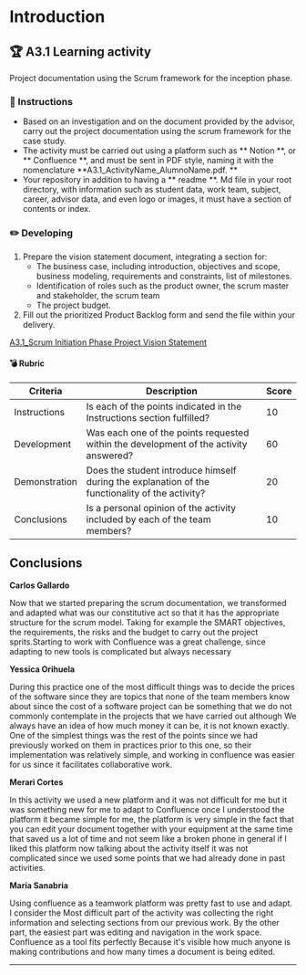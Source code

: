 # Introduction

## :trophy: A3.1 Learning activity

Project documentation using the Scrum framework for the inception phase.
### :blue_book: Instructions

- Based on an investigation and on the document provided by the advisor, carry out the project documentation using the scrum framework for the case study.
- The activity must be carried out using a platform such as ** Notion **, or ** Confluence **, and must be sent in PDF style, naming it with the nomenclature **A3.1_ActivityName_AlumnoName.pdf. **
- Your repository in addition to having a ** readme **. Md file in your root directory, with information such as student data, work team, subject, career, advisor data, and even logo or images, it must have a section of contents or index.

### :pencil2: Developing

1. Prepare the vision statement document, integrating a section for:
   + The business case, including introduction, objectives and scope, business modeling, requirements and constraints, list of milestones.
   + Identification of roles such as the product owner, the scrum master and stakeholder, the scrum team
   + The project budget.
2. Fill out the prioritized Product Backlog form and send the file within your delivery.

[A3.1_Scrum Initiation Phase Project Vision Statement](https://github.com/yessi-github/AnalisisAvanzado-2021/blob/main/PDFs/A3.1%20Scrum%20Initiation%20Phase%20Project%20Vision%20Statement.pdf)

#### :bomb: Rubric

| Criteria    | Description                                                                                | Score |
| ------------- | -------------------------------------------------------------------------------------------- | ------- |
| Instructions | Is each of the points indicated in the Instructions section fulfilled? | 10 |
| Development | Was each one of the points requested within the development of the activity answered? | 60 |
| Demonstration | Does the student introduce himself during the explanation of the functionality of the activity? | 20 |
| Conclusions | Is a personal opinion of the activity included by each of the team members? | 10 |


 
 
## Conclusions
 
 **Carlos Gallardo** 

 Now that we started preparing the scrum documentation, we transformed and adapted what was our constitutive act so that it has the appropriate structure for the scrum model. Taking for example the SMART objectives, the requirements, the risks and the budget to carry out the project sprits.Starting to work with Confluence was a great challenge, since adapting to new tools is complicated but always necessary

 
**Yessica Orihuela**

 During this practice one of the most difficult things was to decide the prices of the software since they are topics that none of the team members know about since the cost of a software project can be something that we do not commonly contemplate in the projects that we have carried out although We always have an idea of how much money it can be, it is not known exactly.
One of the simplest things was the rest of the points since we had previously worked on them in practices prior to this one, so their implementation was relatively simple, and working in confluence was easier for us since it facilitates collaborative work.

 
**Merari Cortes**

In this activity we used a new platform and it was not difficult for me but it was something new for me to adapt to Confluence once I understood the platform it became simple for me, the platform is very simple in the fact that you can edit your document together with your equipment at the same time that saved us a lot of time and not seem like a broken phone in general if I liked this platform now talking about the activity itself it was not complicated since we used some points that we had already done in past activities.
 
**María Sanabria**

Using confluence as a teamwork platform was pretty fast to use and adapt. I consider the Most difficult part of the activity was collecting the right information and selecting sections from our previous work. By the other part, the easiest part was editing and navigation in the work space.
Confluence as a tool fits perfectly Because it's visible how much anyone is making contributions and how many times a document is being edited.
___   
 